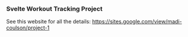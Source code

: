 ### Svelte Workout Tracking Project

See this website for all the details: https://sites.google.com/view/madi-coulson/project-1
